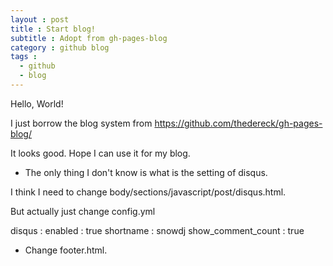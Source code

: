 ```yaml
---
layout : post
title : Start blog!
subtitle : Adopt from gh-pages-blog
category : github blog
tags :
  - github
  - blog
---
```


Hello, World!

I just borrow the blog system from https://github.com/thedereck/gh-pages-blog/

It looks good. Hope I can use it for my blog.

* The only thing I don't know is what is the setting of disqus.

I think I need to change body/sections/javascript/post/disqus.html.

But actually just change config.yml

disqus :
  enabled : true
  shortname : snowdj
  show_comment_count : true

* Change footer.html. 
